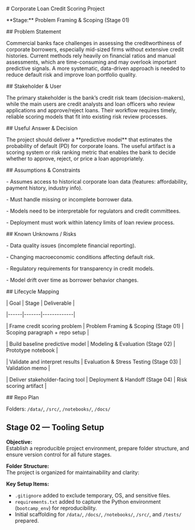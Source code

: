 \# Corporate Loan Credit Scoring Project



\*\*Stage:\*\* Problem Framing \& Scoping (Stage 01)



\## Problem Statement

Commercial banks face challenges in assessing the creditworthiness of corporate borrowers, especially mid-sized firms without extensive credit histories. Current methods rely heavily on financial ratios and manual assessments, which are time-consuming and may overlook important predictive signals. A more systematic, data-driven approach is needed to reduce default risk and improve loan portfolio quality.



\## Stakeholder \& User

The primary stakeholder is the bank’s credit risk team (decision-makers), while the main users are credit analysts and loan officers who review applications and approve/reject loans. Their workflow requires timely, reliable scoring models that fit into existing risk review processes.



\## Useful Answer \& Decision

The project should deliver a \*\*predictive model\*\* that estimates the probability of default (PD) for corporate loans. The useful artifact is a scoring system or risk ranking metric that enables the bank to decide whether to approve, reject, or price a loan appropriately.



\## Assumptions \& Constraints

\- Assumes access to historical corporate loan data (features: affordability, payment history, industry info).

\- Must handle missing or incomplete borrower data.

\- Models need to be interpretable for regulators and credit committees.

\- Deployment must work within latency limits of loan review process.



\## Known Unknowns / Risks

\- Data quality issues (incomplete financial reporting).

\- Changing macroeconomic conditions affecting default risk.

\- Regulatory requirements for transparency in credit models.

\- Model drift over time as borrower behavior changes.



\## Lifecycle Mapping

| Goal | Stage | Deliverable |

|------|-------|-------------|

| Frame credit scoring problem | Problem Framing \& Scoping (Stage 01) | Scoping paragraph + repo setup |

| Build baseline predictive model | Modeling \& Evaluation (Stage 02) | Prototype notebook |

| Validate and interpret results | Evaluation \& Stress Testing (Stage 03) | Validation memo |

| Deliver stakeholder-facing tool | Deployment \& Handoff (Stage 04) | Risk scoring artifact |



\## Repo Plan

Folders: `/data/`, `/src/`, `/notebooks/`, `/docs/`


## Stage 02 — Tooling Setup

**Objective:**  
Establish a reproducible project environment, prepare folder structure, and ensure version control for all future stages.

**Folder Structure:**  
The project is organized for maintainability and clarity:


**Key Setup Items:**  
- `.gitignore` added to exclude temporary, OS, and sensitive files.  
- `requirements.txt` added to capture the Python environment (`bootcamp_env`) for reproducibility.  
- Initial scaffolding for `/data/`, `/docs/`, `/notebooks/`, `/src/`, and `/tests/` prepared.  



